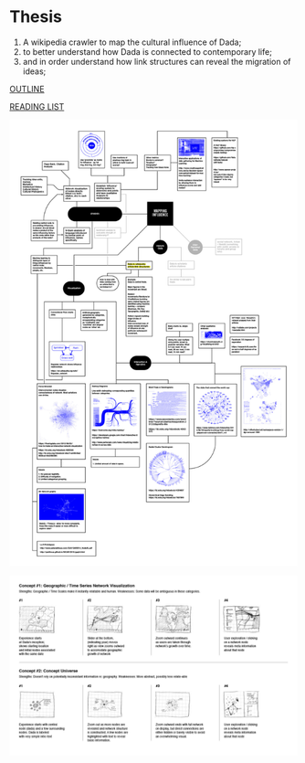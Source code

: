 # Thesis

1. A wikipedia crawler to map the cultural influence of Dada;
2. to better understand how Dada is connected to contemporary life;
3. and in order understand how link structures can reveal the migration of ideas;

[OUTLINE](/writing/outline.md)

[READING LIST](/writing/readingList.md)

![](mindMapV1.jpg)

![](storyboard-v1.jpg)
